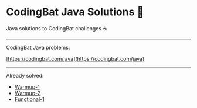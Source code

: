# CodingBat Java Solutions 🦇

Java solutions to CodingBat challenges ☕️

---

CodingBat Java problems:

[https://codingbat.com/java](https://codingbat.com/java)

---

Already solved:

- [Warmup-1](/src/main/java/warmup_1)
- [Warmup-2](/src/main/java/warmup_2)
- [Functional-1](/src/main/java/functional_1)
